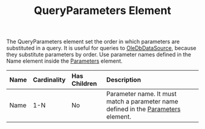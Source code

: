 ﻿---
title: QueryParameters Element
articleTitle: QueryParameters Element
linktitle: QueryParameters Element
description: "This page describes QueryParameters element meaning and structure which may be used while configuring Aspose.Words for SharePoint reports."
type: docs
weight: 130
url: /sharepoint/queryparameters-element/
---

The QueryParameters element set the order in which parameters are substituted in a query. It is useful for queries to [OleDbDataSource](/words/sharepoint/oledbdatasource-element/), because they substitute parameters by order. Use parameter names defined in the Name element inside the [Parameters](/words/sharepoint/parameters-element/) element.

|Name|Cardinality|Has Children|Description|
| :- | :- | :- | :- |
|Name|1-N|No|Parameter name. It must match a parameter name defined in the [Parameters](/words/sharepoint/parameters-element/) element.|
